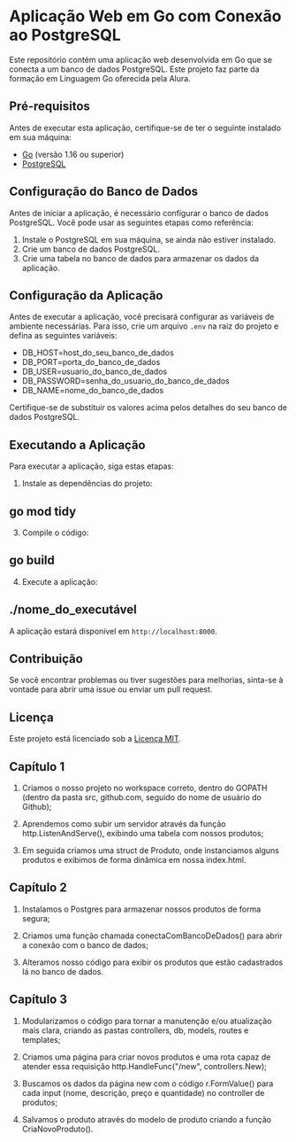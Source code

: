 # Aplicação Web em Go com Conexão ao PostgreSQL

Este repositório contém uma aplicação web desenvolvida em Go que se conecta a um banco de dados PostgreSQL. Este projeto faz parte da formação em Linguagem Go oferecida pela Alura.

## Pré-requisitos

Antes de executar esta aplicação, certifique-se de ter o seguinte instalado em sua máquina:

- [Go](https://golang.org/) (versão 1.16 ou superior)
- [PostgreSQL](https://www.postgresql.org/)

## Configuração do Banco de Dados

Antes de iniciar a aplicação, é necessário configurar o banco de dados PostgreSQL. Você pode usar as seguintes etapas como referência:

1. Instale o PostgreSQL em sua máquina, se ainda não estiver instalado.
2. Crie um banco de dados PostgreSQL.
3. Crie uma tabela no banco de dados para armazenar os dados da aplicação.

## Configuração da Aplicação

Antes de executar a aplicação, você precisará configurar as variáveis de ambiente necessárias. Para isso, crie um arquivo `.env` na raiz do projeto e defina as seguintes variáveis:

-  DB_HOST=host_do_seu_banco_de_dados
-  DB_PORT=porta_do_banco_de_dados
-  DB_USER=usuario_do_banco_de_dados
-  DB_PASSWORD=senha_do_usuario_do_banco_de_dados
-  DB_NAME=nome_do_banco_de_dados


Certifique-se de substituir os valores acima pelos detalhes do seu banco de dados PostgreSQL.

## Executando a Aplicação

Para executar a aplicação, siga estas etapas:

1. Instale as dependências do projeto:

  ## go mod tidy

3. Compile o código:

 ## go build


4. Execute a aplicação:

 ## ./nome_do_executável


A aplicação estará disponível em `http://localhost:8000`.

## Contribuição

Se você encontrar problemas ou tiver sugestões para melhorias, sinta-se à vontade para abrir uma issue ou enviar um pull request.

## Licença

Este projeto está licenciado sob a [Licença MIT](LICENSE).

## Capítulo 1

1. Criamos o nosso projeto no workspace correto, dentro do GOPATH (dentro da pasta src, github.com, seguido do nome de usuário do Github);

2. Aprendemos como subir um servidor através da função http.ListenAndServe(), exibindo uma tabela com nossos produtos;

3. Em seguida criamos uma struct de Produto, onde instanciamos alguns produtos e exibimos de forma dinâmica em nossa index.html.

## Capítulo 2 

1. Instalamos o Postgres para armazenar nossos produtos de forma segura;

2. Criamos uma função chamada conectaComBancoDeDados() para abrir a conexão com o banco de dados;

3. Alteramos nosso código para exibir os produtos que estão cadastrados lá no banco de dados.

## Capítulo 3

1. Modularizamos o código para tornar a manutenção e/ou atualização mais clara, criando as pastas controllers, db, models, routes e templates;

2. Criamos uma página para criar novos produtos e uma rota capaz de atender essa requisição http.HandleFunc("/new", controllers.New);

3. Buscamos os dados da página new com o código r.FormValue() para cada input (nome, descrição, preço e quantidade) no controller de produtos;

4. Salvamos o produto através do modelo de produto criando a função CriaNovoProduto().
